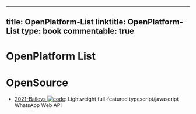 
---
title: OpenPlatform-List
linktitle: OpenPlatform-List
type: book
commentable: true
---

# OpenPlatform List

# OpenSource

- [2021-Baileys ![code](https://martrix-usa.oss-accelerate.aliyuncs.com/logo/code.svg)](https://github.com/adiwajshing/Baileys): Lightweight full-featured typescript/javascript WhatsApp Web API

    